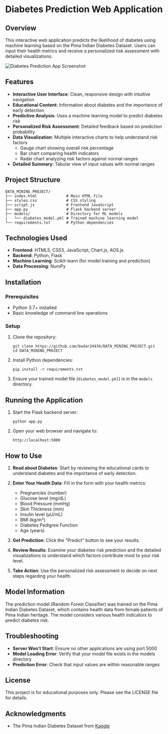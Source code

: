 # Diabetes Prediction Web Application

## Overview

This interactive web application predicts the likelihood of diabetes using machine learning based on the Pima Indian Diabetes Dataset. Users can input their health metrics and receive a personalized risk assessment with detailed visualizations.

![Diabetes Prediction App Screenshot](https://i.postimg.cc/fk55ykHy/diabetes-app-screenshot.jpg)

## Features

- **Interactive User Interface**: Clean, responsive design with intuitive navigation
- **Educational Content**: Information about diabetes and the importance of early detection
- **Predictive Analysis**: Uses a machine learning model to predict diabetes risk
- **Personalized Risk Assessment**: Detailed feedback based on prediction probability
- **Data Visualization**: Multiple interactive charts to help understand risk factors
  - Gauge chart showing overall risk percentage
  - Bar chart comparing health indicators
  - Radar chart analyzing risk factors against normal ranges
- **Detailed Summary**: Tabular view of input values with normal ranges

## Project Structure

```
DATA_MINING_PROJECT/
├── index.html             # Main HTML file
├── styles.css             # CSS styling
├── script.js              # Frontend JavaScript
├── app.py                 # Flask backend server
├── models/                # Directory for ML models
│   └── diabetes_model.pkl # Trained machine learning model
└── requirements.txt       # Python dependencies
```

## Technologies Used

- **Frontend**: HTML5, CSS3, JavaScript, Chart.js, AOS.js
- **Backend**: Python, Flask
- **Machine Learning**: Scikit-learn (for model training and prediction)
- **Data Processing**: NumPy

## Installation

### Prerequisites

- Python 3.7+ installed
- Basic knowledge of command line operations

### Setup

1. Clone the repository:
   ```
   git clone https://github.com/badar24434/DATA_MINING_PROJECT.git
   cd DATA_MINING_PROJECT
   ```

2. Install Python dependencies:
   ```
   pip install -r requirements.txt
   ```

3. Ensure your trained model file (`diabetes_model.pkl`) is in the `models` directory.

## Running the Application

1. Start the Flask backend server:
   ```
   python app.py
   ```

2. Open your web browser and navigate to:
   ```
   http://localhost:5000
   ```

## How to Use

1. **Read about Diabetes**: Start by reviewing the educational cards to understand diabetes and the importance of early detection.

2. **Enter Your Health Data**: Fill in the form with your health metrics:
   - Pregnancies (number)
   - Glucose level (mg/dL)
   - Blood Pressure (mmHg)
   - Skin Thickness (mm)
   - Insulin level (μU/mL)
   - BMI (kg/m²)
   - Diabetes Pedigree Function
   - Age (years)

3. **Get Prediction**: Click the "Predict" button to see your results.

4. **Review Results**: Examine your diabetes risk prediction and the detailed visualizations to understand which factors contribute most to your risk level.

5. **Take Action**: Use the personalized risk assessment to decide on next steps regarding your health.

## Model Information

The prediction model (Random Forest Classifier) was trained on the Pima Indian Diabetes Dataset, which contains health data from female patients of Pima Indian heritage. The model considers various health indicators to predict diabetes risk.

## Troubleshooting

- **Server Won't Start**: Ensure no other applications are using port 5000
- **Model Loading Error**: Verify that your model file exists in the models directory
- **Prediction Error**: Check that input values are within reasonable ranges

## License

This project is for educational purposes only. Please see the LICENSE file for details.

## Acknowledgments

- The Pima Indian Diabetes Dataset from [Kaggle](https://www.kaggle.com/datasets/uciml/pima-indians-diabetes-database)
